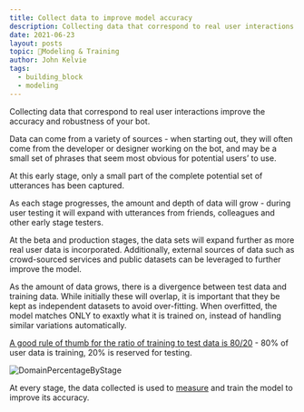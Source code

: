 ```yaml
---
title: Collect data to improve model accuracy
description: Collecting data that correspond to real user interactions improve the accuracy and robustness of your bot.
date: 2021-06-23
layout: posts
topic: 🚂Modeling & Training
author: John Kelvie
tags:
  - building_block
  - modeling
---
```

Collecting data that correspond to real user interactions improve the accuracy and robustness of your bot. 

Data can come from a variety of sources - when starting out, they will often come from the developer or designer working on the bot, and may be a small set of phrases that seem most obvious for potential users’ to use.

At this early stage, only a small part of the complete potential set of utterances has been captured.

As each stage progresses, the amount and depth of data will grow - during user testing it will expand with utterances from friends, colleagues and other early stage testers.

At the beta and production stages, the data sets will expand further as more real user data is incorporated. Additionally, external sources of data such as crowd-sourced services and public datasets can be leveraged to further improve the model.

As the amount of data grows, there is a divergence between test data and training data. While initially these will overlap, it is important that they be kept as independent datasets to avoid over-fitting. When overfitted, the model matches ONLY to exaxtly what it is trained on, instead of handling similar variations automatically. 

[A good rule of thumb for the ratio of training to test data is 80/20](https://stackoverflow.com/questions/13610074/is-there-a-rule-of-thumb-for-how-to-divide-a-dataset-into-training-and-validatio) - 80% of user data is training, 20% is reserved for testing.

![DomainPercentageByStage](/static/img/domain-percentage-by-stage.png)

At every stage, the data collected is used to [measure](/building-blocks/modeling/measuring-accuracy.md) and train the model to improve its accuracy. 